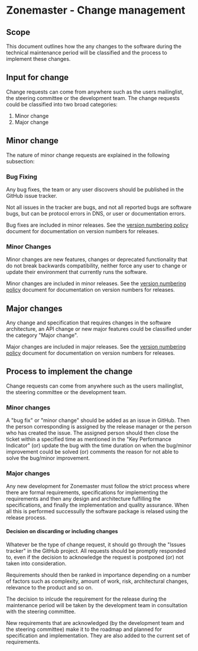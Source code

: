 # Zonemaster - Change management

## Scope

This document outlines how the any changes to the software during the
technical maintenance period will be classified and the process to implement
these changes.

## Input for change 

Change requests can come from anywhere such as the users mailinglist, the
steering committee or the development team. The change requests could be
classified into two broad categories:

1. Minor change
2. Major change

## Minor change 

The nature of minor change requests are explained in the following
subsection:

###  Bug Fixing 

Any bug fixes, the team or any user discovers should be published in the
GitHub issue tracker.

Not all issues in the tracker are bugs, and not all reported bugs are
software bugs, but can be protocol errors in DNS, or user or documentation
errors.

Bug fixes are included in minor releases. See the [version numbering policy]
document for documentation on version numbers for releases.

### Minor Changes

Minor changes are new features, changes or deprecated functionality that
do not break backwards compatibility, neither force any user to change or
update their environment that currently runs the software. 

Minor changes are included in minor releases. See the [version numbering policy]
document for documentation on version numbers for releases.

## Major changes 

Any change and specification that requires changes in the software
architecture, an API change or new major features could be classified
under the category "Major change".

Major changes are included in major releases. See the [version numbering policy]
document for documentation on version numbers for releases.

## Process to implement the change

Change requests can come from anywhere such as the users mailinglist, the
steering committee or the development team. 

### Minor changes

A "bug fix" or "minor change" should be added as an issue in GitHub. Then
the person corresponding is assigned by the release manager or the person
who has created the issue. The assigned person should then close the
ticket within a specified time as mentioned in the "Key Performance
Indicator" (or) update the bug with the time duration on when the bug/minor improvement could be solved (or) comments the reason for not able to solve
the bug/minor improvement.

### Major changes

Any new development for Zonemaster must follow the strict process where
there are formal requirements, specifications for implementing the
requirements and then any design and architecture fulfilling the
specifications, and finally the implementation and quality assurance.
When all this is performed successully the software package is relased
using the release process.

#### Decision on discarding or including changes

Whatever be the type of change request, it should go through the "Issues
tracker" in the GitHub project. All requests should be promptly responded
to, even if the decision to acknowledge the request is postponed (or)
not taken into consideration.

Requirements should then be ranked in importance depending on a number of
factors such as complexity, amount of work, risk, architectural changes,
relevance to the product and so on.

The decision to inlcude the requirement for the release during the
maintenance period will be taken by the development team in consultation
with the steering committee. 

New requirements that are acknowledged (by the development team and the
steering committee)  make it to the roadmap and planned for specification
and implementation. They are also added to the current set of requirements.



[version numbering policy]: ../design/Versions%20and%20Releases.md

